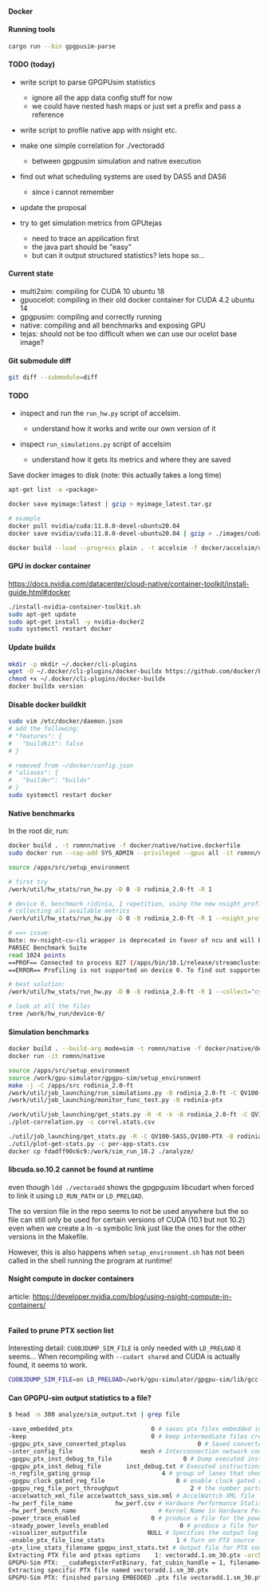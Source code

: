 
#### Docker

#### Running tools

```bash
cargo run --bin gpgpusim-parse
```

#### TODO (today)

- write script to parse GPGPUsim statistics
  - ignore all the app data config stuff for now
  - we could have nested hash maps or just set a prefix and pass a reference
- write script to profile native app with nsight etc.
- make one simple correlation for ./vectoradd
  - between gpgpusim simulation and native execution

- find out what scheduling systems are used by DAS5 and DAS6
  - since i cannot remember

- update the proposal
- try to get simulation metrics from GPUtejas
  - need to trace an application first
  - the java part should be "easy"
  - but can it output structured statistics? lets hope so...

#### Current state

- multi2sim: compiling for CUDA 10 ubuntu 18
- gpuocelot: compiling in their old docker container for CUDA 4.2 ubuntu 14
- gpgpusim: compiling and correctly running 
- native: compiling and all benchmarks and exposing GPU
- tejas: should not be too difficult when we can use our ocelot base image?


#### Git submodule diff

```bash
git diff --submodule=diff
```

#### TODO

- inspect and run the `run_hw.py` script of accelsim.
  - understand how it works and write our own version of it

- inspect `run_simulations.py` script of accelsim
  - understand how it gets its metrics and where they are saved

Save docker images to disk (note: this actually takes a long time)

```bash
apt-get list -a <package>
```

```bash
docker save myimage:latest | gzip > myimage_latest.tar.gz

# example
docker pull nvidia/cuda:11.8.0-devel-ubuntu20.04
docker save nvidia/cuda:11.8.0-devel-ubuntu20.04 | gzip > ./images/cuda/nvidia_cuda_11.8.0-devel-ubuntu20.04.tar.gz
```

```bash
docker build --load --progress plain . -t accelsim -f docker/accelsim/default.dockerfile
```

#### GPU in docker container

https://docs.nvidia.com/datacenter/cloud-native/container-toolkit/install-guide.html#docker
```bash
./install-nvidia-container-toolkit.sh
sudo apt-get update
sudo apt-get install -y nvidia-docker2
sudo systemctl restart docker
```

#### Update buildx

```bash
mkdir -p mkdir ~/.docker/cli-plugins
wget -O ~/.docker/cli-plugins/docker-buildx https://github.com/docker/buildx/releases/download/v0.9.1/buildx-v0.9.1.linux-amd64
chmod +x ~/.docker/cli-plugins/docker-buildx
docker buildx version
```

#### Disable docker buildkit

```bash
sudo vim /etc/docker/daemon.json
# add the following:
# "features": {
#   "buildkit": false
# }

# removed from ~/docker/config.json
# "aliases": {
#   "builder": "buildx"
# }
sudo systemctl restart docker

```

#### Native benchmarks

In the root dir, run:
```bash
docker build . -t romnn/native -f docker/native/native.dockerfile
sudo docker run --cap-add SYS_ADMIN --privileged --gpus all -it romnn/native

source /apps/src/setup_environment

# first try
/work/util/hw_stats/run_hw.py -D 0 -B rodinia_2.0-ft -R 1

# device 0, benchmark ridinia, 1 repetition, using the new nsight_profiler, 
# collecting all available metrics
/work/util/hw_stats/run_hw.py -D 0 -B rodinia_2.0-ft -R 1 --nsight_profiler --collect="cycles,other_stats"

# ==> issue:
Note: nv-nsight-cu-cli wrapper is deprecated in favor of ncu and will be removed in a future version.
PARSEC Benchmark Suite
read 1024 points
==PROF== Connected to process 827 (/apps/bin/10.1/release/streamcluster-rodinia-2.0-ft)
==ERROR== Profiling is not supported on device 0. To find out supported GPUs refer --list-chips option.

# best solution:
/work/util/hw_stats/run_hw.py -D 0 -B rodinia_2.0-ft -R 1 --collect="cycles,other_stats"

# look at all the files
tree /work/hw_run/device-0/
```

#### Simulation benchmarks

```bash
docker build . --build-arg mode=sim -t romnn/native -f docker/native/default.dockerfile
docker run -it romnn/native

source /apps/src/setup_environment
source /work/gpu-simulator/gpgpu-sim/setup_environment
make -j -C /apps/src rodinia_2.0-ft 
/work/util/job_launching/run_simulations.py -B rodinia_2.0-ft -C QV100-PTX  -N rodinia-ptx
/work/util/job_launching/monitor_func_test.py -N rodinia-ptx

/work/util/job_launching/get_stats.py -R -K -k -B rodinia_2.0-ft -C QV100-PTX > correl.stats.csv
./plot-correlation.py -c correl.stats.csv

./util/job_launching/get_stats.py -R -C QV100-SASS,QV100-PTX -B rodinia_2.0-ft | tee per-app-stats.csv
./util/plot-get-stats.py -c per-app-stats.csv
docker cp fdadff90c6c9:/work/sim_run_10.2 ./analyze/
```

#### libcuda.so.10.2 cannot be found at runtime

even though `ldd ./vectoradd` shows the gpgpgusim libcudart when forced to link it using `LD_RUN_PATH` or `LD_PRELOAD`.

The so version file in the repo seems to not be used anywhere but the so file can still only be used for certain versions of CUDA (10.1 but not 10.2) even when we create a ln -s symbolic link just like the ones for the other versions in the Makefile.

However, this is also happens when `setup_environment.sh` has not been called in the shell running the program at runtime!


#### Nsight compute in docker containers

article: https://developer.nvidia.com/blog/using-nsight-compute-in-containers/
```bash

```

#### Failed to prune PTX section list

Interesting detail: `CUOBJDUMP_SIM_FILE` is only needed with `LD_PRELOAD` it seems...
When recompiling with `--cudart shared` and CUDA is actually found, it seems to work.

```bash
CUOBJDUMP_SIM_FILE=on LD_PRELOAD=/work/gpu-simulator/gpgpu-sim/lib/gcc-7.5.0/cuda-10010/release/libcudart.so ./vectoradd
```

#### Can GPGPU-sim output statistics to a file?

```bash
$ head -n 300 analyze/sim_output.txt | grep file

-save_embedded_ptx                      0 # saves ptx files embedded in binary as <n>.ptx
-keep                                   0 # keep intermediate files created by GPGPU-Sim when interfacing with external programs
-gpgpu_ptx_save_converted_ptxplus                    0 # Saved converted ptxplus to a file
-inter_config_file                   mesh # Interconnection network config file
-gpgpu_ptx_inst_debug_to_file                    0 # Dump executed instructions' debug information to file
-gpgpu_ptx_inst_debug_file       inst_debug.txt # Executed instructions' debug output file
-n_regfile_gating_group                    4 # group of lanes that should be read/written together)
-gpgpu_clock_gated_reg_file                    0 # enable clock gated reg file for power calculations
-gpgpu_reg_file_port_throughput                    2 # the number ports of the register file
-accelwattch_xml_file accelwattch_sass_sim.xml # AccelWattch XML file
-hw_perf_file_name            hw_perf.csv # Hardware Performance Statistics file
-hw_perf_bench_name                       # Kernel Name in Hardware Performance Statistics file
-power_trace_enabled                    0 # produce a file for the power trace (1=On, 0=Off)
-steady_power_levels_enabled                    0 # produce a file for the steady power levels (1=On, 0=Off)
-visualizer_outputfile                 NULL # Specifies the output log file for visualizer
-enable_ptx_file_line_stats                    1 # Turn on PTX source line statistic profiling. (1 = On)
-ptx_line_stats_filename gpgpu_inst_stats.txt # Output file for PTX source line statistics.
Extracting PTX file and ptxas options    1: vectoradd.1.sm_30.ptx -arch=sm_30
GPGPU-Sim PTX: __cudaRegisterFatBinary, fat_cubin_handle = 1, filename=default
Extracting specific PTX file named vectoradd.1.sm_30.ptx
GPGPU-Sim PTX: finished parsing EMBEDDED .ptx file vectoradd.1.sm_30.ptx
```
